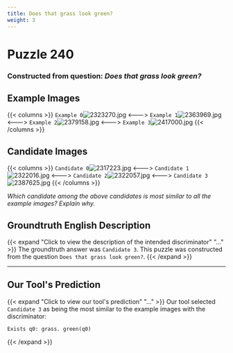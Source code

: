```yaml
---
title: Does that grass look green?
weight: 3
---
```


# Puzzle 240
### Constructed from question: _Does that grass look green?_


## Example Images
{{< columns >}}
`Example 0`![2323270.jpg](/gqa_images/2323270.jpg)
<--->
`Example 1`![2363969.jpg](/gqa_images/2363969.jpg)
<--->
`Example 2`![2379158.jpg](/gqa_images/2379158.jpg)
<--->
`Example 3`![2417000.jpg](/gqa_images/2417000.jpg)
{{< /columns >}}

## Candidate Images
{{< columns >}}
`Candidate 0`![2317223.jpg](/gqa_images/2317223.jpg)
<--->
`Candidate 1`![2322016.jpg](/gqa_images/2322016.jpg)
<--->
`Candidate 2`![2322057.jpg](/gqa_images/2322057.jpg)
<--->
`Candidate 3`![2387625.jpg](/gqa_images/2387625.jpg)
{{< /columns >}}

*Which candidate among the above candidates is most similar to all the example images? Explain why.*

## Groundtruth English Description

{{< expand "Click to view the description of the intended discriminator" "..." >}}
The groundtruth answer was `Candidate 3`. This puzzle was constructed from the question `Does that grass look green?`.
{{< /expand >}}

---

## Our Tool's Prediction

{{< expand "Click to view our tool's prediction" "..." >}}
Our tool selected `Candidate 3` as being the most similar to the example images with the discriminator:
```plaintext
Exists q0: grass. green(q0)
```
{{< /expand >}}
